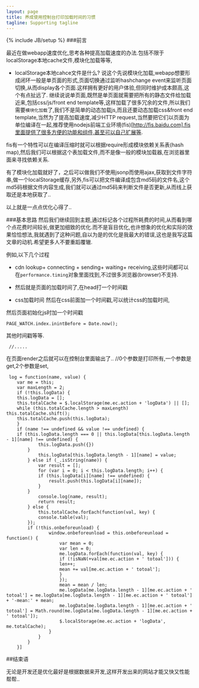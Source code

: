 ```yaml
---
layout: page
title: 养成使用控制台打印加载时间的习惯
tagline: Supporting tagline
---
```

{% include JB/setup %}
###前言

最近在做webapp速度优化,思考各种提高加载速度的办法.包括不限于localStorage本地cache文件,模块化加载等等,
- localStorage本地cahce文件是什么?
说这个先说模块化加载,webapp想要形成闭环一般是单页面的形式,页面切换通过监听hashchange event来监听页面切换,从而display各个页面.这样拥有更好的用户体验,但同时维护成本颇高,这个有点扯远了.
继续说说单页面,既然是单页面就需要把所有的静态文件给加载近来,包括css/js/front end template等,这样加载了很多冗余的文件,所以我们需要`模块化加载`了,我们不是简单的动态加载js,而且还要动态加载css&front end template,当然为了提高加载速度,减少HTTP request,当然要把它们以页面为单位编译在一起,推荐使用nodejs前端工业环境(fis)[http://fis.baidu.com].fis里面提供了很多方便的功能和组件,甚至可以自己扩展等.


fis有一个特性可以在编译压缩时就可以根据require形成模块依赖关系表(hash map),然后我们可以根据这个表加载文件,而不是像一般的模块加载器,在浏览器里面来寻找依赖关系.


有了模块化加载就好了，之后可以做我们不使用jsonp而使用ajax,获取到文件字符串,做一个localStorage缓存,另外,fis可以把文件编译成包含md5码的文件名,这个md5码根据文件内容生成,我们就可以通过md5码来判断文件是否更新,从而线上获取还是本地获取了..

以上就是一点点优化心得了..


###基本思路
然后我们继续回到主题,通过标记各个过程所耗费的时间,从而看到哪个点花费时间较长,做更加细致的优化.而不是盲目优化,也许想象的优化和实际的效果恰恰想法,我就遇到了这种问题,自以为是的优化是我最大的错误,这也是我写这篇文章的动机.希望更多人不要重蹈覆辙.


例如,以下几个过程
- cdn lookup+ connecting + sending+ waiting+ receiving,这些时间都可以在`performance.timing`对象里面找到,不过很多浏览器(browser)不支持.
- 然后就是页面的加载时间了,在head打一个时间戳

    <script>
        window.PAGE_WATCH = 
        {
            //基础加载数据记录
            base:
            {
                head: Date.now() 
            },
            //首页页面加载数据记录
            index: {},
            //频道页面加载数据记录
            channel:{}
        }
    </script>

- css加载时间 
然后在css前面加一个时间戳,可以统计css的加载时间,

    <script>
        PAGE_WATCH.base.cssAfter = Date.now(); 
    </script>

然后页面初始化js时加一个时间戳

    PAGE_WATCH.index.inintBefore = Date.now();

其他时间戳等等.

     //.....

在页面render之后就可以在控制台里面输出了..
    //0个参数是打印所有,一个参数是get,2个参数是set,

     log = function(name, value) {
        var me = this;
        var maxLength = 2;
        if (!this.logData) {
        this.logData = [];
        this.totalCache = $.localStorage(me.ec.action + 'logData') || [];
        while (this.totalCache.length > maxLength) this.totalCache.shift();
        this.totalCache.push(this.logData);
        }
        if (name !== undefined && value !== undefined) {
        if (this.logData.length === 0 || this.logData[this.logData.length - 1][name] !== undefined) {
                this.logData.push({})
            }
                this.logData[this.logData.length - 1][name] = value;
            } else if (_.isString(name)) {
                var result = [];
                for (var i = 0; i < this.logData.length; i++) {
                if (this.logData[i][name] !== undefined) {
                    result.push(this.logData[i][name]);
                }
            }
                console.log(name, result);
                return result;
            } else {
                this.totalCache.forEach(function(val, key) {
                console.table(val);
            });
            if (!this.onbeforeunload) {
                    window.onbeforeunload = this.onbeforeunload = function() {
                        var mean = 0;
                        var len = 0;
                        me.logData.forEach(function(val, key) {
                        if (!isNaN(+val[me.ec.action + ' totoal'])) {
                        len++;
                        mean += val[me.ec.action + ' totoal'];
                        }
                        });
                        mean = mean / len;
                        me.logData[me.logData.length - 1][me.ec.action + ' totoal'] = me.logData[me.logData.length - 1][me.ec.action + ' totoal'] + '-mean:' + mean;
                        me.logData[me.logData.length - 1][me.ec.action + ' totoal'] = Math.round(me.logData[me.logData.length - 1][me.ec.action + ' totoal']);
                        $.localStorage(me.ec.action + 'logData', me.totalCache);
                    }
                }
            }
        }]



##结束语


无论是开发还是优化最好是根据数据来开发,这样开发出来的网站才能又快又性能帮帮..



